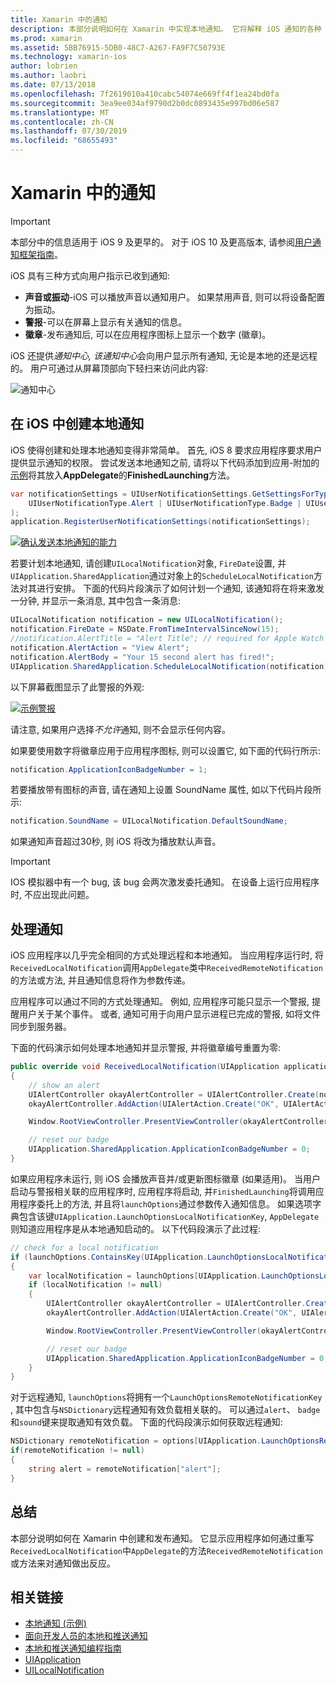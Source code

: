 ```yaml
---
title: Xamarin 中的通知
description: 本部分说明如何在 Xamarin 中实现本地通知。 它将解释 iOS 通知的各种 UI 元素, 并讨论创建和显示通知所涉及的 API。
ms.prod: xamarin
ms.assetid: 5BB76915-5DB0-48C7-A267-FA9F7C50793E
ms.technology: xamarin-ios
author: lobrien
ms.author: laobri
ms.date: 07/13/2018
ms.openlocfilehash: 7f2619010a410cabc54074e669ff4f1ea24bd0fa
ms.sourcegitcommit: 3ea9ee034af9790d2b0dc0893435e997bd06e587
ms.translationtype: MT
ms.contentlocale: zh-CN
ms.lasthandoff: 07/30/2019
ms.locfileid: "68655493"
---
```

# <a name="notifications-in-xamarinios"></a>Xamarin 中的通知

> [!IMPORTANT]
> 本部分中的信息适用于 iOS 9 及更早的。 对于 iOS 10 及更高版本, 请参阅[用户通知框架指南](~/ios/platform/user-notifications/index.md)。

iOS 具有三种方式向用户指示已收到通知:

- **声音或振动**-iOS 可以播放声音以通知用户。 如果禁用声音, 则可以将设备配置为振动。
- **警报**-可以在屏幕上显示有关通知的信息。
- **徽章**-发布通知后, 可以在应用程序图标上显示一个数字 (徽章)。

iOS 还提供*通知中心, 该通知中心*会向用户显示所有通知, 无论是本地的还是远程的。 用户可通过从屏幕顶部向下轻扫来访问此内容:

![通知中心](local-notifications-in-ios-images/image13.png "通知中心")

## <a name="creating-local-notifications-in-ios"></a>在 iOS 中创建本地通知

iOS 使得创建和处理本地通知变得非常简单。
首先, iOS 8 要求应用程序要求用户提供显示通知的权限。 尝试发送本地通知之前, 请将以下代码添加到应用-附加的[示例](https://docs.microsoft.com/samples/xamarin/ios-samples/localnotifications)将其放入**AppDelegate**的**FinishedLaunching**方法。

```csharp
var notificationSettings = UIUserNotificationSettings.GetSettingsForTypes(
    UIUserNotificationType.Alert | UIUserNotificationType.Badge | UIUserNotificationType.Sound, null
);
application.RegisterUserNotificationSettings(notificationSettings);
```

[![确认发送本地通知的能力](local-notifications-in-ios-images/image0-sml.png "确认发送本地通知的能力")](local-notifications-in-ios-images/image0.png#lightbox)

若要计划本地通知, 请创建`UILocalNotification`对象, `FireDate`设置, 并`UIApplication.SharedApplication`通过对象上的`ScheduleLocalNotification`方法对其进行安排。 下面的代码片段演示了如何计划一个通知, 该通知将在将来激发一分钟, 并显示一条消息, 其中包含一条消息:

```csharp
UILocalNotification notification = new UILocalNotification();
notification.FireDate = NSDate.FromTimeIntervalSinceNow(15);
//notification.AlertTitle = "Alert Title"; // required for Apple Watch notifications
notification.AlertAction = "View Alert";
notification.AlertBody = "Your 15 second alert has fired!";
UIApplication.SharedApplication.ScheduleLocalNotification(notification);
```

以下屏幕截图显示了此警报的外观:

[![](local-notifications-in-ios-images/image2-sml.png "示例警报")](local-notifications-in-ios-images/image2.png#lightbox)

请注意, 如果用户选择*不允许*通知, 则不会显示任何内容。

如果要使用数字将徽章应用于应用程序图标, 则可以设置它, 如下面的代码行所示:

```csharp
notification.ApplicationIconBadgeNumber = 1;
```

若要播放带有图标的声音, 请在通知上设置 SoundName 属性, 如以下代码片段所示:

```csharp
notification.SoundName = UILocalNotification.DefaultSoundName;
```

如果通知声音超过30秒, 则 iOS 将改为播放默认声音。

> [!IMPORTANT]
> IOS 模拟器中有一个 bug, 该 bug 会两次激发委托通知。 在设备上运行应用程序时, 不应出现此问题。

## <a name="handling-notifications"></a>处理通知

iOS 应用程序以几乎完全相同的方式处理远程和本地通知。 当应用程序运行时, 将`ReceivedLocalNotification`调用`AppDelegate`类中`ReceivedRemoteNotification`的方法或方法, 并且通知信息将作为参数传递。

应用程序可以通过不同的方式处理通知。 例如, 应用程序可能只显示一个警报, 提醒用户关于某个事件。 或者, 通知可用于向用户显示进程已完成的警报, 如将文件同步到服务器。

下面的代码演示如何处理本地通知并显示警报, 并将徽章编号重置为零:

```csharp
public override void ReceivedLocalNotification(UIApplication application, UILocalNotification notification)
{
    // show an alert
    UIAlertController okayAlertController = UIAlertController.Create(notification.AlertAction, notification.AlertBody, UIAlertControllerStyle.Alert);
    okayAlertController.AddAction(UIAlertAction.Create("OK", UIAlertActionStyle.Default, null));

    Window.RootViewController.PresentViewController(okayAlertController, true, null);

    // reset our badge
    UIApplication.SharedApplication.ApplicationIconBadgeNumber = 0;
}
```

如果应用程序未运行, 则 iOS 会播放声音并/或更新图标徽章 (如果适用)。 当用户启动与警报相关联的应用程序时, 应用程序将启动, 并`FinishedLaunching`将调用应用程序委托上的方法, 并且将`launchOptions`通过参数传入通知信息。 如果选项字典包含该键`UIApplication.LaunchOptionsLocalNotificationKey`, `AppDelegate`则知道应用程序是从本地通知启动的。 以下代码段演示了此过程:

```csharp
// check for a local notification
if (launchOptions.ContainsKey(UIApplication.LaunchOptionsLocalNotificationKey))
{
    var localNotification = launchOptions[UIApplication.LaunchOptionsLocalNotificationKey] as UILocalNotification;
    if (localNotification != null)
    {
        UIAlertController okayAlertController = UIAlertController.Create(localNotification.AlertAction, localNotification.AlertBody, UIAlertControllerStyle.Alert);
        okayAlertController.AddAction(UIAlertAction.Create("OK", UIAlertActionStyle.Default, null));

        Window.RootViewController.PresentViewController(okayAlertController, true, null);

        // reset our badge
        UIApplication.SharedApplication.ApplicationIconBadgeNumber = 0;
    }
}
```

对于远程通知, `launchOptions`将拥有一个`LaunchOptionsRemoteNotificationKey` , 其中包含与`NSDictionary`远程通知有效负载相关联的。 可以通过`alert`、 `badge`和`sound`键来提取通知有效负载。 下面的代码段演示如何获取远程通知:

```csharp
NSDictionary remoteNotification = options[UIApplication.LaunchOptionsRemoteNotificationKey];
if(remoteNotification != null)
{
    string alert = remoteNotification["alert"];
}
```

## <a name="summary"></a>总结

本部分说明如何在 Xamarin 中创建和发布通知。 它显示应用程序如何通过重写`ReceivedLocalNotification`中`AppDelegate`的方法`ReceivedRemoteNotification`或方法来对通知做出反应。

## <a name="related-links"></a>相关链接

- [本地通知 (示例)](https://docs.microsoft.com/samples/xamarin/ios-samples/localnotifications)
- [面向开发人员的本地和推送通知](https://developer.apple.com/notifications/)
- [本地和推送通知编程指南](https://developer.apple.com/library/prerelease/content/documentation/NetworkingInternet/Conceptual/RemoteNotificationsPG/)
- [UIApplication](http://iosapi.xamarin.com/?link=T%3aMonoTouch.UIKit.UIApplication)
- [UILocalNotification](http://iosapi.xamarin.com/?link=T%3aMonoTouch.UIKit.UILocalNotification)
